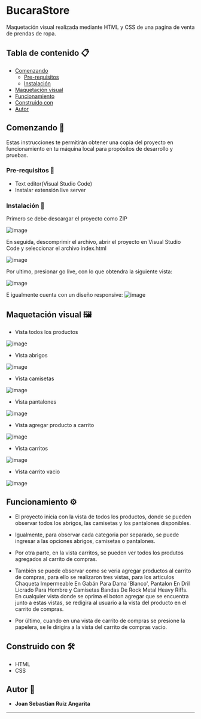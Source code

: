 # BucaraStore

Maquetación visual realizada mediante HTML y CSS de una pagina de venta de prendas de ropa.


## Tabla de contenido 📋

- [Comenzando](#comenzando-)
  * [Pre-requisitos](#pre-requisitos-)
  * [Instalación](#instalación-)
- [Maquetación visual](#maquetación-visual-%EF%B8%8F)
- [Funcionamiento](#funcionamiento-%EF%B8%8F)
- [Construido con](#construido-con-%EF%B8%8F)
- [Autor](#autor-)


## Comenzando 🚀

Estas instrucciones te permitirán obtener una copia del proyecto en funcionamiento en tu máquina local para propósitos de desarrollo y pruebas.


### Pre-requisitos 📝

- Text editor(Visual Studio Code)
- Instalar extensión live server

### Instalación 🔧

Primero se debe descargar el proyecto como ZIP

![image](https://github.com/JoanSebastianRuiz/BucaraStore/assets/166556013/0822fe19-4183-4cbc-8a83-be4dcc5b5567)

En seguida, descomprimir el archivo, abrir el proyecto en Visual Studio Code y seleccionar el archivo index.html

![image](https://github.com/JoanSebastianRuiz/BucaraStore/assets/166556013/32555a95-4dcd-46ce-93ef-5b601a2bc69b)

Por ultimo, presionar go live, con lo que obtendra la siguiente vista:

![image](https://github.com/JoanSebastianRuiz/BucaraStore/assets/166556013/ac4a3564-bf16-43ff-a88a-4aa4f1fe7172)

E igualmente cuenta con un diseño responsive:
![image](https://github.com/JoanSebastianRuiz/BucaraStore/assets/166556013/c7bbfd32-6d77-4f03-9763-ec611858d7b6)

## Maquetación visual 🖼️

- Vista todos los productos

![image](https://github.com/JoanSebastianRuiz/BucaraStore/assets/166556013/376e8f1b-e82c-4efb-96d5-f35fa72c585c)

- Vista abrigos

![image](https://github.com/JoanSebastianRuiz/BucaraStore/assets/166556013/53ea58be-fb58-4d73-832f-418125feda0c)

- Vista camisetas

![image](https://github.com/JoanSebastianRuiz/BucaraStore/assets/166556013/56a01e26-0808-48bd-84cd-d1377250e8f5)

- Vista pantalones

![image](https://github.com/JoanSebastianRuiz/BucaraStore/assets/166556013/1041cba4-af8d-4e5f-8da5-ac7ee31eeb3f)

- Vista agregar producto a carrito

![image](https://github.com/JoanSebastianRuiz/BucaraStore/assets/166556013/4e8db0b6-5357-4073-bd2d-6ba726dd8b7a)

- Vista carritos

![image](https://github.com/JoanSebastianRuiz/BucaraStore/assets/166556013/1a1fb25c-f88d-4b21-95c8-977d7ef9941c)

- Vista carrito vacio

![image](https://github.com/JoanSebastianRuiz/BucaraStore/assets/166556013/893d81c4-4f5b-4ca8-a2ea-eec5cc99b15d)
## Funcionamiento ⚙️

- El proyecto inicia con la vista de todos los productos, donde se pueden observar todos los abrigos, las camisetas y los pantalones disponibles.

- Igualmente, para observar cada categoria por separado, se puede ingresar a las opciones abrigos, camisetas o pantalones.

- Por otra parte, en la vista carritos, se pueden ver todos los produtos agregados al carrito de compras.
  
- También se puede observar como se veria agregar productos al carrito de compras, para ello se realizaron tres vistas, para los articulos Chaqueta Impermeable En Gabán Para Dama 'Blanco', Pantalon En Dril Licrado Para Hombre y Camisetas Bandas De Rock Metal Heavy Riffs. En cualquier vista donde se oprima el boton agregar que se encuentra junto a estas vistas, se redigira al usuario a la vista del producto en el carrito de compras.

- Por último, cuando en una vista de carrito de compras se presione la papelera, se le dirigira a la vista del carrito de compras vacio.

## Construido con 🛠️

* HTML
* CSS


## Autor 🧑

* **Joan Sebastian Ruiz Angarita** 

---
